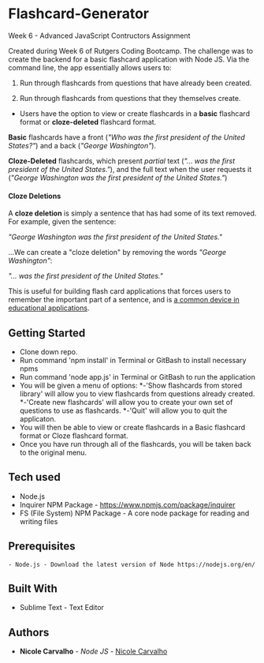 # Flashcard-Generator
Week 6 - Advanced JavaScript Contructors Assignment 

Created during Week 6 of Rutgers Coding Bootcamp. The challenge was to create the backend for a basic flashcard application with Node JS. Via the command line, the app essentially allows users to:

1. Run through flashcards from questions that have already been created.

2. Run through flashcards from questions that they themselves create. 

* Users have the option to view or create flashcards in a **basic** flashcard format or **cloze-deleted** flashcard format.

**Basic** flashcards have a front (_"Who was the first president of the United States?"_) and a back (_"George Washington"_).

**Cloze-Deleted** flashcards, which present _partial_ text (_"... was the first president of the United States."_), and the full text when the user requests it (_"George Washington was the first president of the United States."_)

#### Cloze Deletions

A **cloze deletion** is simply a sentence that has had some of its text removed. For example, given the sentence:

_"George Washington was the first president of the United States."_

...We can create a "cloze deletion" by removing the words _"George Washington"_:

_"... was the first president of the United States."_

This is useful for building flash card applications that forces users to remember the important part of a sentence, and is [a common device in educational applications](https://en.wikipedia.org/wiki/Cloze_test).

## Getting Started

- Clone down repo.
- Run command 'npm install' in Terminal or GitBash to install necessary npms
- Run command 'node app.js' in Terminal or GitBash to run the application
- You will be given a menu of options:
  *-'Show flashcards from stored library' will allow you to view flashcards from questions already created.
  *-'Create new flashcards' will allow you to create your own set of questions to use as flashcards. 
  *-'Quit' will allow you to quit the applicaton.
- You will then be able to view or create flashcards in a Basic flashcard format or Cloze flashcard format. 
- Once you have run through all of the flashcards, you will be taken back to the original menu.

## Tech used
- Node.js
- Inquirer NPM Package - https://www.npmjs.com/package/inquirer
- FS (File System) NPM Package - A core node package for reading and writing files

## Prerequisites
```
- Node.js - Download the latest version of Node https://nodejs.org/en/
```

## Built With

* Sublime Text - Text Editor

## Authors

* **Nicole Carvalho** - *Node JS* - [Nicole Carvalho](https://github.com/nicolelcarvalho)


